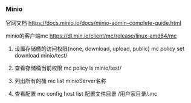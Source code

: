 
### Minio
官网文档
https://docs.minio.io/docs/minio-admin-complete-guide.html

minio的客户端mc
https://dl.min.io/client/mc/release/linux-amd64/mc

1. 设置存储桶的访问权限(none, download, upload, public)
mc policy set download minio/test/
2. 查看存储桶当前权限
mc policy ls minio/test/

3. 列出所有的桶
mc list minioServer名称

4. 查看配置 
mc config host list
配置文件目录 /用户家目录/.mc
